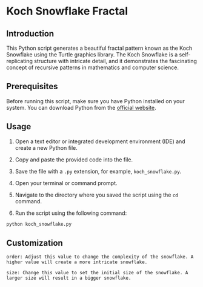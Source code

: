 # Koch Snowflake Fractal

## Introduction

This Python script generates a beautiful fractal pattern known as the Koch Snowflake using the Turtle graphics library. The Koch Snowflake is a self-replicating structure with intricate detail, and it demonstrates the fascinating concept of recursive patterns in mathematics and computer science.

## Prerequisites

Before running this script, make sure you have Python installed on your system. You can download Python from the [official website](https://www.python.org/).

## Usage

1. Open a text editor or integrated development environment (IDE) and create a new Python file.

2. Copy and paste the provided code into the file.

3. Save the file with a `.py` extension, for example, `koch_snowflake.py`.

4. Open your terminal or command prompt.

5. Navigate to the directory where you saved the script using the `cd` command.

6. Run the script using the following command:

```bash
python koch_snowflake.py
```

## Customization
    order: Adjust this value to change the complexity of the snowflake. A higher value will create a more intricate snowflake.

    size: Change this value to set the initial size of the snowflake. A larger size will result in a bigger snowflake.




